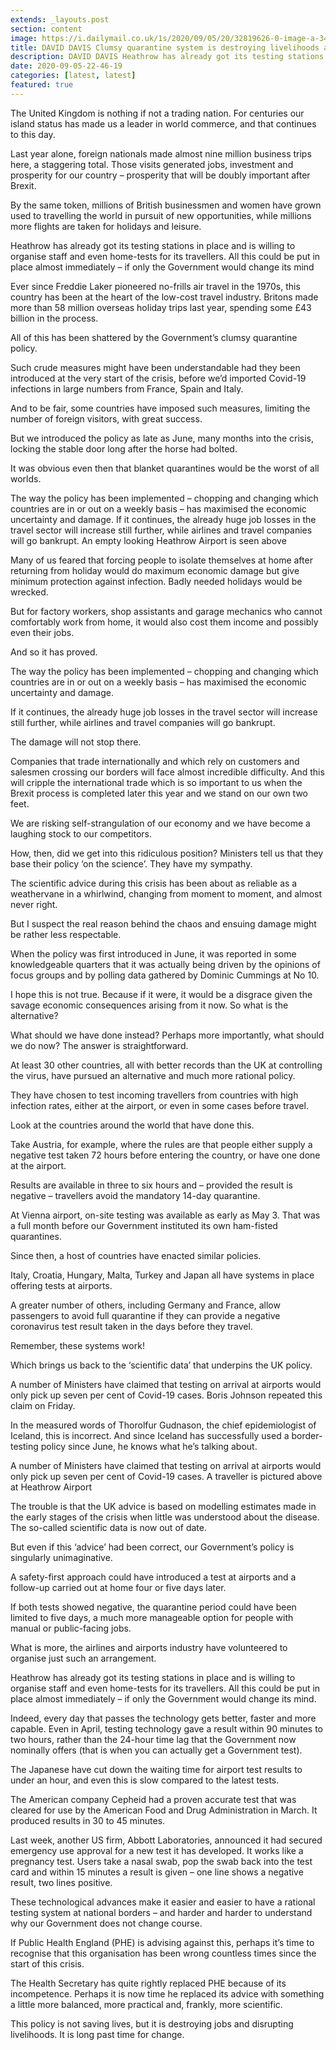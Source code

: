 ```yaml
---
extends: _layouts.post
section: content
image: https://i.dailymail.co.uk/1s/2020/09/05/20/32819626-0-image-a-34_1599335680524.jpg 
title: DAVID DAVIS Clumsy quarantine system is destroying livelihoods and making the UK a laughing stock 
description: DAVID DAVIS Heathrow has already got its testing stations in place and is willing to organise staff and even home-tests for its travellers. 
date: 2020-09-05-22-46-19 
categories: [latest, latest] 
featured: true 
--- 
```

The United Kingdom is nothing if not a trading nation. For centuries our island status has made us a leader in world commerce, and that continues to this day. 

Last year alone, foreign nationals made almost nine million business trips here, a staggering total. Those visits generated jobs, investment and prosperity for our country – prosperity that will be doubly important after Brexit.

By the same token, millions of British businessmen and women have grown used to travelling the world in pursuit of new opportunities, while millions more flights are taken for holidays and leisure.

Heathrow has already got its testing stations in place and is willing to organise staff and even home-tests for its travellers. All this could be put in place almost immediately – if only the Government would change its mind

Ever since Freddie Laker pioneered no-frills air travel in the 1970s, this country has been at the heart of the low-cost travel industry. Britons made more than 58 million overseas holiday trips last year, spending some £43 billion in the process.

All of this has been shattered by the Government’s clumsy quarantine policy.

Such crude measures might have been understandable had they been introduced at the very start of the crisis, before we’d imported Covid-19 infections in large numbers from France, Spain and Italy. 

And to be fair, some countries have imposed such measures, limiting the number of foreign visitors, with great success.

But we introduced the policy as late as June, many months into the crisis, locking the stable door long after the horse had bolted.

It was obvious even then that blanket quarantines would be the worst of all worlds.

The way the policy has been implemented – chopping and changing which countries are in or out on a weekly basis – has maximised the economic uncertainty and damage. If it continues, the already huge job losses in the travel sector will increase still further, while airlines and travel companies will go bankrupt. An empty looking Heathrow Airport is seen above

Many of us feared that forcing people to isolate themselves at home after returning from holiday would do maximum economic damage but give minimum protection against infection. Badly needed holidays would be wrecked.

But for factory workers, shop assistants and garage mechanics who cannot comfortably work from home, it would also cost them income and possibly even their jobs.

And so it has proved.

The way the policy has been implemented – chopping and changing which countries are in or out on a weekly basis – has maximised the economic uncertainty and damage.

If it continues, the already huge job losses in the travel sector will increase still further, while airlines and travel companies will go bankrupt.

The damage will not stop there.

Companies that trade internationally and which rely on customers and salesmen crossing our borders will face almost incredible difficulty. And this will cripple the international trade which is so important to us when the Brexit process is completed later this year and we stand on our own two feet.

We are risking self-strangulation of our economy and we have become a laughing stock to our competitors.

How, then, did we get into this ridiculous position? Ministers tell us that they base their policy ‘on the science’. They have my sympathy. 

The scientific advice during this crisis has been about as reliable as a weathervane in a whirlwind, changing from moment to moment, and almost never right.

But I suspect the real reason behind the chaos and ensuing damage might be rather less respectable.

When the policy was first introduced in June, it was reported in some knowledgeable quarters that it was actually being driven by the opinions of focus groups and by polling data gathered by Dominic Cummings at No 10.

I hope this is not true. Because if it were, it would be a disgrace given the savage economic consequences arising from it now. So what is the alternative?

What should we have done instead? Perhaps more importantly, what should we do now? The answer is straightforward.

At least 30 other countries, all with better records than the UK at controlling the virus, have pursued an alternative and much more rational policy.

They have chosen to test incoming travellers from countries with high infection rates, either at the airport, or even in some cases before travel.

Look at the countries around the world that have done this.

Take Austria, for example, where the rules are that people either supply a negative test taken 72 hours before entering the country, or have one done at the airport.

Results are available in three to six hours and – provided the result is negative – travellers avoid the mandatory 14-day quarantine.

At Vienna airport, on-site testing was available as early as May 3. That was a full month before our Government instituted its own ham-fisted quarantines.

Since then, a host of countries have enacted similar policies.

Italy, Croatia, Hungary, Malta, Turkey and Japan all have systems in place offering tests at airports.

A greater number of others, including Germany and France, allow passengers to avoid full quarantine if they can provide a negative coronavirus test result taken in the days before they travel.

Remember, these systems work!

Which brings us back to the ‘scientific data’ that underpins the UK policy.

A number of Ministers have claimed that testing on arrival at airports would only pick up seven per cent of Covid-19 cases. Boris Johnson repeated this claim on Friday. 

In the measured words of Thorolfur Gudnason, the chief epidemiologist of Iceland, this is incorrect. And since Iceland has successfully used a border-testing policy since June, he knows what he’s talking about.

A number of Ministers have claimed that testing on arrival at airports would only pick up seven per cent of Covid-19 cases. A traveller is pictured above at Heathrow Airport

The trouble is that the UK advice is based on modelling estimates made in the early stages of the crisis when little was understood about the disease. The so-called scientific data is now out of date.

But even if this ‘advice’ had been correct, our Government’s policy is singularly unimaginative.

A safety-first approach could have introduced a test at airports and a follow-up carried out at home four or five days later.

If both tests showed negative, the quarantine period could have been limited to five days, a much more manageable option for people with manual or public-facing jobs.

What is more, the airlines and airports industry have volunteered to organise just such an arrangement. 

Heathrow has already got its testing stations in place and is willing to organise staff and even home-tests for its travellers. All this could be put in place almost immediately – if only the Government would change its mind.

Indeed, every day that passes the technology gets better, faster and more capable. Even in April, testing technology gave a result within 90 minutes to two hours, rather than the 24-hour time lag that the Government now nominally offers (that is when you can actually get a Government test).

The Japanese have cut down the waiting time for airport test results to under an hour, and even this is slow compared to the latest tests.

The American company Cepheid had a proven accurate test that was cleared for use by the American Food and Drug Administration in March. It produced results in 30 to 45 minutes.

Last week, another US firm, Abbott Laboratories, announced it had secured emergency use approval for a new test it has developed. It works like a pregnancy test. Users take a nasal swab, pop the swab back into the test card and within 15 minutes a result is given – one line shows a negative result, two lines positive.

These technological advances make it easier and easier to have a rational testing system at national borders – and harder and harder to understand why our Government does not change course.

If Public Health England (PHE) is advising against this, perhaps it’s time to recognise that this organisation has been wrong countless times since the start of this crisis.

The Health Secretary has quite rightly replaced PHE because of its incompetence. Perhaps it is now time he replaced its advice with something a little more balanced, more practical and, frankly, more scientific.

This policy is not saving lives, but it is destroying jobs and disrupting livelihoods. It is long past time for change.


